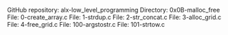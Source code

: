 GitHub repository: alx-low_level_programming
Directory: 0x0B-malloc_free
File: 0-create_array.c
File: 1-strdup.c
File: 2-str_concat.c
File: 3-alloc_grid.c
File: 4-free_grid.c
File: 100-argstostr.c
File: 101-strtow.c
